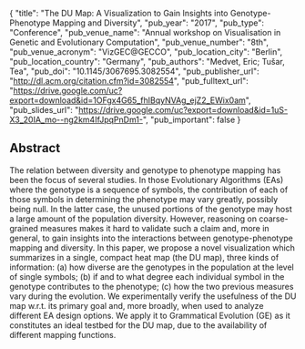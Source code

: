 {
  "title": "The DU Map: A Visualization to Gain Insights into Genotype-Phenotype Mapping and Diversity",
  "pub_year": "2017",
  "pub_type": "Conference",
  "pub_venue_name": "Annual workshop on Visualisation in Genetic and Evolutionary Computation",
  "pub_venue_number": "8th",
  "pub_venue_acronym": "VizGEC@GECCO",
  "pub_location_city": "Berlin",
  "pub_location_country": "Germany",
  "pub_authors": "Medvet, Eric; Tušar, Tea",
  "pub_doi": "10.1145/3067695.3082554",
  "pub_publisher_url": "http://dl.acm.org/citation.cfm?id=3082554",
  "pub_fulltext_url": "https://drive.google.com/uc?export=download&id=1OFgx4G65_fhIBqyNVAg_ejZ2_EWix0am",
  "pub_slides_url": "https://drive.google.com/uc?export=download&id=1uS-X3_20IA_mo--ng2km4IfJpqPnDm1-",
  "pub_important": false
}

## Abstract
The relation between diversity and genotype to phenotype mapping has been the focus of several studies. In those Evolutionary Algorithms (EAs) where the genotype is a sequence of symbols, the contribution of each of those symbols in determining the phenotype may vary greatly, possibly being null. In the latter case, the unused portions of the genotype may host a large amount of the population diversity. However, reasoning on coarse-grained measures makes it hard to validate such a claim and, more in general, to gain insights into the interactions between genotype-phenotype mapping and diversity. In this paper, we propose a novel visualization which summarizes in a single, compact heat map (the DU map), three kinds of information: (a) how diverse are the genotypes in the population at the level of single symbols; (b) if and to what degree each individual symbol in the genotype contributes to the phenotype; (c) how the two previous measures vary during the evolution. We experimentally verify the usefulness of the DU map w.r.t. its primary goal and, more broadly, when used to analyze different EA design options. We apply it to Grammatical Evolution (GE) as it constitutes an ideal testbed for the DU map, due to the availability of different mapping functions.
